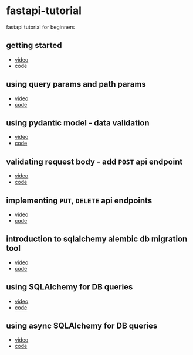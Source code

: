 # fastapi-tutorial
fastapi tutorial for beginners

## getting started
  - [video](https://youtu.be/Bt_N0tOXn18)
  - code

## using query params and path params
  - [video](https://youtu.be/cejAYrz47qo)
  - [code](https://github.com/AnjaneyuluBatta505/fastapi-tutorial/tree/fastapi_path_and_query_params)

## using pydantic model - data validation
  - [video](https://youtu.be/K7rlHEnF2-M)
  - [code](https://github.com/AnjaneyuluBatta505/fastapi-tutorial/tree/working_with_pydantic)

## validating request body - add `POST` api endpoint
  - [video](https://youtu.be/sTKwBpUJatw)
  - [code](https://github.com/AnjaneyuluBatta505/fastapi-tutorial/tree/fastapi_request_body)

## implementing `PUT`, `DELETE` api endpoints
  - [video](https://youtu.be/sTKwBpUJatw)
  - [code](https://github.com/AnjaneyuluBatta505/fastapi-tutorial/tree/fastapi_request_body)

## introduction to sqlalchemy alembic db migration tool
   - [video](https://youtu.be/N9y9QkBM-Aw)
   - [code](https://github.com/AnjaneyuluBatta505/fastapi-tutorial/tree/alembic_db_migration_tool)

## using SQLAlchemy for DB queries
   - [video](https://youtu.be/6RrwKDGKcxM)
   - [code](https://github.com/AnjaneyuluBatta505/fastapi-tutorial/tree/fastapi_with_sqlalchemy)
   
## using async SQLAlchemy for DB queries
   - [video](https://youtu.be/khACcLxy8p0)
   - [code](https://github.com/AnjaneyuluBatta505/fastapi-tutorial/tree/fastapi_with_async_sqlalchemy)

